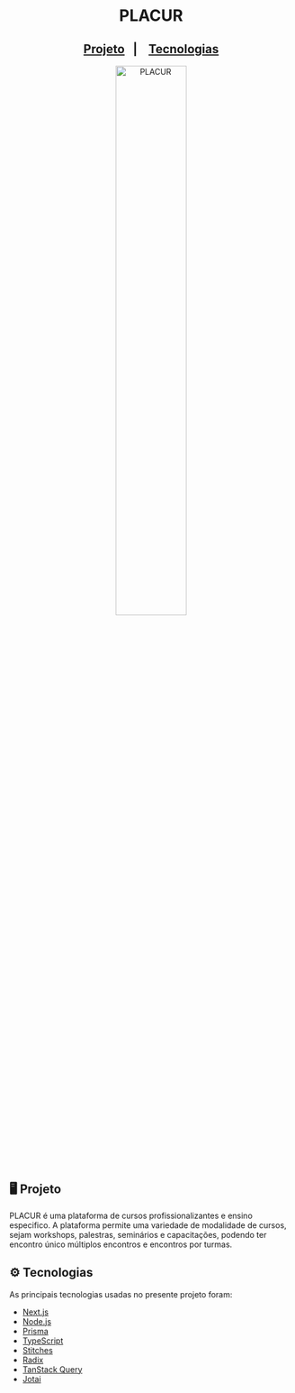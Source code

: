 <h1 align="center">PLACUR</h1>

<h2 align="center">
  <a href="#-projeto">Projeto</a>&nbsp;&nbsp;&nbsp;|&nbsp;&nbsp;&nbsp;
  <a href="#-tecnologias">Tecnologias</a>
</h2>

<p align="center">
  <img alt="PLACUR" src="https://github.com/JoaoGuiBC/PLACUR/blob/main/public/logo_placur.png" width="50%">
</p>

## 🖥 Projeto

PLACUR é uma plataforma de cursos profissionalizantes e ensino especifico. A plataforma permite uma variedade de modalidade de cursos, sejam workshops, palestras, seminários e capacitações, podendo ter encontro único múltiplos encontros e encontros por turmas.

## ⚙ Tecnologias

As principais tecnologias usadas no presente projeto foram:

- [Next.js](https://nextjs.org/)
- [Node.js](https://nodejs.org/en/)
- [Prisma](https://www.prisma.io/)
- [TypeScript](https://www.typescriptlang.org/)
- [Stitches](https://stitches.dev/)
- [Radix](https://www.radix-ui.com/)
- [TanStack Query](https://tanstack.com/query/latest)
- [Jotai](https://jotai.org/)
